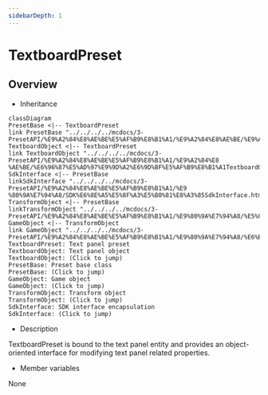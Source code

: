 ```yaml
--- 
sidebarDepth: 1 
--- 
```

# TextboardPreset 

## Overview 

- Inheritance 

```mermaid 
classDiagram 
PresetBase <|-- TextboardPreset 
link PresetBase "../../../../mcdocs/3-PresetAPI/%E9%A2%84%E8%AE%BE%E5%AF%B9%E8%B1%A1/%E9%A2%84%E8%AE%BE/%E9%A2%84%E8%AE%BE%E5%9F%BA%E7%B1%BBPresetBase.html" 
TextboardObject <|-- TextboardPreset 
link TextboardObject "../../../../mcdocs/3-PresetAPI/%E9%A2%84%E8%AE%BE%E5%AF%B9%E8%B1%A1/%E9%A2%84%E8 %AE%BE/%E6%96%87%E5%AD%97%E9%9D%A2%E6%9D%BF%E5%AF%B9%E8%B1%A1TextboardObject.html"
SdkInterface <|-- PresetBase
linkSdkInterface "../../../../mcdocs/3-PresetAPI/%E9%A2%84%E8%AE%BE%E5%AF%B9%E8%B1%A1/%E9 %80%9A%E7%94%A8/SDK%E6%8E%A5%E5%8F%A3%E5%B0%81%E8%A3%85SdkInterface.html"
TransformObject <|-- PresetBase
linkTransformObject "../../../../mcdocs/3-PresetAPI/%E9%A2%84%E8%AE%BE%E5%AF%B9%E8%B1%A1/%E9%80%9A%E7%94%A8/%E5%8F%98%E6%8D%A2%E5%AF%B9%E8%B1%A1TransformObject.html"
GameObject <|-- TransformObject
link GameObject "../../../../mcdocs/3-PresetAPI/%E9%A2%84%E8%AE%BE%E5%AF%B9%E8%B1%A1/%E9%80%9A%E7%94%A8/%E6%B8%B8%E6%88%8F%E5%AF%B9%E8%B1%A1GameObject.html" 
TextboardPreset: Text panel preset 
TextboardObject: Text panel object 
TextboardObject: (Click to jump) 
PresetBase: Preset base class 
PresetBase: (Click to jump) 
GameObject: Game object 
GameObject: (Click to jump) 
TransformObject: Transform object 
TransformObject: (Click to jump) 
SdkInterface: SDK interface encapsulation 
SdkInterface: (Click to jump) 
``` 

- Description 

TextboardPreset is bound to the text panel entity and provides an object-oriented interface for modifying text panel related properties. 

- Member variables 

None 

